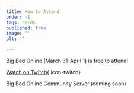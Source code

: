 ```yaml
---
title: How to Attend
order: -1
tags: cards
published: true
image: ''
alt: ''

---
```

Big Bad Online (March 31-April 1) is free to attend!

[Watch on Twitch](https://www.twitch.tv/bigbadcon){.icon-twitch}

Big Bad Online Community Server (coming soon)

<!--Sign up to attend Big Bad Con!

[Buy a Badge](/buy-a-badge){.icon-badge}

[Book a Room](https://www.hyatt.com/en-US/group-booking/SFOBU/G-BBC3){.icon-hotel}

[Hotel](/hotel){.icon-hotel}

[Exhibitors](/exhibitor-information){.icon-booth}

[Program](/images/03-new_bigbadcon_program_10-09.pdf){.icon-book}

[FAQ](/faq){.icon-faq}-->